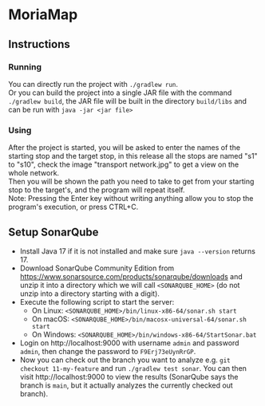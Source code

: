 # MoriaMap

## Instructions

### Running
You can directly run the project with `./gradlew run`.  
Or you can build the project into a single JAR file with the 
command `./gradlew build`, the JAR file will be built 
in the directory `build/libs` and can be run with `java -jar <jar file>`

### Using
After the project is started, you will be asked to enter the
names of the starting stop and the target stop,
in this release all the stops are named "s1" to "s10", check the image
"transport network.jpg" to get a view on the whole network.  
Then you will be shown the path you need to take to get from your starting
stop to the target's, and the program will repeat itself.  
Note: Pressing the Enter key without writing anything allow you to stop the program's execution, or press CTRL+C.

## Setup SonarQube

- Install Java 17 if it is not installed and make sure `java --version` returns 17.
- Download SonarQube Community Edition from https://www.sonarsource.com/products/sonarqube/downloads
and unzip it into a directory which we will call `<SONARQUBE_HOME>`
(do not unzip into a directory starting with a digit).
- Execute the following script to start the server:
  - On Linux: `<SONARQUBE_HOME>/bin/linux-x86-64/sonar.sh start`
  - On macOS: `<SONARQUBE_HOME>/bin/macosx-universal-64/sonar.sh start`
  - On Windows: `<SONARQUBE_HOME>/bin/windows-x86-64/StartSonar.bat`
- Login on http://localhost:9000 with username `admin` and password `admin`, then
change the password to `F9Erj73eUynRrGP`.
- Now you can check out the branch you want to analyze e.g. `git checkout 11-my-feature` and
run `./gradlew test sonar`. You can then visit http://localhost:9000 to view the results
(SonarQube says the branch is `main`, but it actually analyzes the currently checked out branch).
